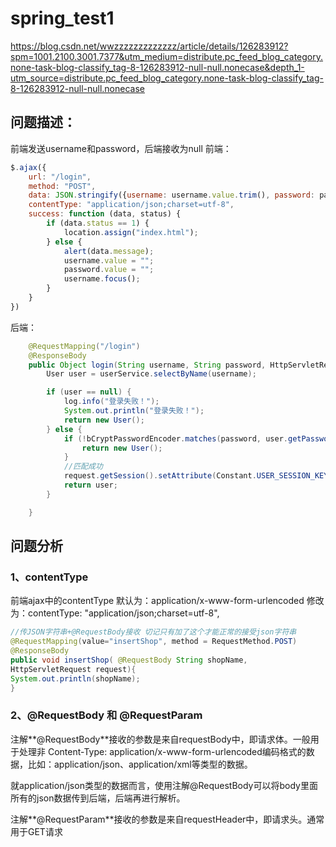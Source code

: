 # spring_test1
https://blog.csdn.net/wwzzzzzzzzzzzzz/article/details/126283912?spm=1001.2100.3001.7377&utm_medium=distribute.pc_feed_blog_category.none-task-blog-classify_tag-8-126283912-null-null.nonecase&depth_1-utm_source=distribute.pc_feed_blog_category.none-task-blog-classify_tag-8-126283912-null-null.nonecase

## 问题描述：
前端发送username和password，后端接收为null
前端：
```javascript
$.ajax({
    url: "/login",
    method: "POST",
    data: JSON.stringify({username: username.value.trim(), password: password.value.trim()}),
    contentType: "application/json;charset=utf-8",
    success: function (data, status) {
        if (data.status == 1) {
            location.assign("index.html");
        } else {
            alert(data.message);
            username.value = "";
            password.value = "";
            username.focus();
        }
    }
})
```
后端：
```java
    @RequestMapping("/login")
    @ResponseBody
    public Object login(String username, String password, HttpServletRequest request) {
        User user = userService.selectByName(username);

        if (user == null) {
            log.info("登录失败！");
            System.out.println("登录失败！");
            return new User();
        } else {
            if (!bCryptPasswordEncoder.matches(password, user.getPassword())) {
                return new User();
            }
            //匹配成功
            request.getSession().setAttribute(Constant.USER_SESSION_KEY, user);
            return user;
        }

    }
```
## 问题分析
### 1、contentType
前端ajax中的contentType 默认为：application/x-www-form-urlencoded
修改为：contentType: "application/json;charset=utf-8",

```java
//传JSON字符串+@RequestBody接收 切记只有加了这个才能正常的接受json字符串
@RequestMapping(value="insertShop", method = RequestMethod.POST)
@ResponseBody
public void insertShop( @RequestBody String shopName,
HttpServletRequest request){
System.out.println(shopName);
}
```

### 2、@RequestBody 和 @RequestParam

注解**@RequestBody**接收的参数是来自requestBody中，即请求体。一般用于处理非 Content-Type: application/x-www-form-urlencoded编码格式的数据，比如：application/json、application/xml等类型的数据。

就application/json类型的数据而言，使用注解@RequestBody可以将body里面所有的json数据传到后端，后端再进行解析。

注解**@RequestParam**接收的参数是来自requestHeader中，即请求头。通常用于GET请求
```java

```
